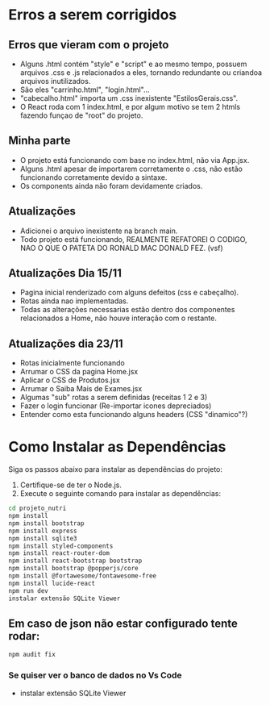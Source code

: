 # Erros a serem corrigidos

## Erros que vieram com o projeto
- Alguns .html contém "style" e "script" e ao mesmo tempo, possuem arquivos .css e .js relacionados a eles, tornando redundante ou criandoa arquivos inutilizados.
- São eles "carrinho.html", "login.html"...
- "cabecalho.html" importa um .css inexistente "EstilosGerais.css".
- O React roda com 1 index.html, e por algum motivo se tem 2 htmls fazendo funçao de "root" do projeto.

## Minha parte
- O projeto está funcionando com base no index.html, não via App.jsx.
- Alguns .html apesar de importarem corretamente o .css, não estão funcionando corretamente devido a sintaxe.
- Os components ainda não foram devidamente criados.

## Atualizações
- Adicionei o arquivo inexistente na branch main.
- Todo projeto está funcionando, REALMENTE REFATOREI O CODIGO, NAO O QUE O PATETA DO RONALD MAC DONALD FEZ. (vsf)

## Atualizações Dia 15/11
- Pagina inicial renderizado com alguns defeitos (css e cabeçalho).
- Rotas ainda nao implementadas.
- Todas as alterações necessarias estão dentro dos componentes relacionados a Home, não houve interação com o restante. 

## Atualizações dia 23/11
- Rotas inicialmente funcionando
- Arrumar o CSS da pagina Home.jsx
- Aplicar o CSS de Produtos.jsx
- Arrumar o Saiba Mais de Exames.jsx
- Algumas "sub" rotas a serem definidas (receitas 1 2 e 3)
- Fazer o login funcionar (Re-importar icones depreciados)
- Entender como esta funcionando alguns headers (CSS "dinamico"?)

# Como Instalar as Dependências

Siga os passos abaixo para instalar as dependências do projeto:

1. Certifique-se de ter o Node.js.
2. Execute o seguinte comando para instalar as dependências:

```bash
cd projeto_nutri
npm install
npm install bootstrap
npm install express
npm install sqlite3
npm install styled-components
npm install react-router-dom
npm install react-bootstrap bootstrap
npm install bootstrap @popperjs/core
npm install @fortawesome/fontawesome-free
npm install lucide-react
npm run dev
instalar extensão SQLite Viewer

```

## Em caso de json não estar configurado tente rodar:

```bash
npm audit fix

```
### Se quiser ver o banco de dados no Vs Code
- instalar extensão SQLite Viewer
